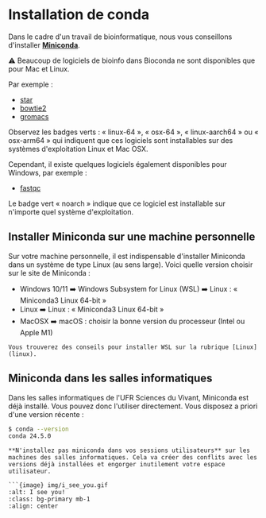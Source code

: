 # Installation de conda

Dans le cadre d'un travail de bioinformatique, nous vous conseillons d'installer [**Miniconda**](https://docs.conda.io/en/latest/miniconda.html).

⚠️ Beaucoup de logiciels de bioinfo dans Bioconda ne sont disponibles que pour Mac et Linux.

Par exemple :

- [star](https://anaconda.org/bioconda/star)
- [bowtie2](https://anaconda.org/bioconda/bowtie2)
- [gromacs](https://anaconda.org/bioconda/gromacs)

Observez les badges verts : « linux-64 », « osx-64 », « linux-aarch64 » ou « osx-arm64 » qui indiquent que ces logiciels sont installables sur des systèmes d'exploitation Linux et Mac OSX.

Cependant, il existe quelques logiciels également disponibles pour Windows, par exemple :

- [fastqc](https://anaconda.org/bioconda/fastqc)

Le badge vert « noarch » indique que ce logiciel est installable sur n'importe quel système d'exploitation.

## Installer Miniconda sur une machine personnelle

Sur votre machine personnelle, il est indispensable d'installer Miniconda dans un système de type Linux (au sens large). Voici quelle version choisir sur le site de Miniconda :

- Windows 10/11 ➡️ Windows Subsystem for Linux (WSL) ➡️ Linux : « Miniconda3 Linux 64-bit »
- Linux ➡️ Linux : « Miniconda3 Linux 64-bit »
- MacOSX ➡️ macOS : choisir la bonne version du processeur (Intel ou Apple M1)


```{tip}
Vous trouverez des conseils pour installer WSL sur la rubrique [Linux](linux).
```


## Miniconda dans les salles informatiques

Dans les salles informatiques de l'UFR Sciences du Vivant, Miniconda est déjà installé. Vous pouvez donc l'utiliser directement. Vous disposez a priori d'une version récente :

```bash
$ conda --version
conda 24.5.0
```

```{warning}
**N'installez pas miniconda dans vos sessions utilisateurs** sur les machines des salles informatiques. Cela va créer des conflits avec les versions déjà installées et engorger inutilement votre espace utilisateur.

```{image} img/i_see_you.gif
:alt: I see you!
:class: bg-primary mb-1
:align: center
```

```

